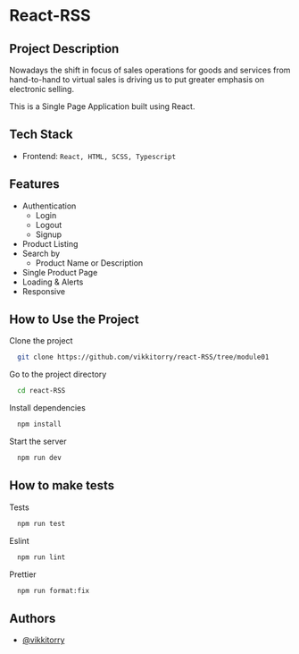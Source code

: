 # React-RSS

## Project Description

Nowadays the shift in focus of sales operations for goods and services from hand-to-hand to virtual sales is driving us to put greater emphasis on electronic selling.

This is a Single Page Application built using React.

## Tech Stack

- Frontend: `React, HTML, SCSS, Typescript`

## Features

- Authentication
  - Login
  - Logout
  - Signup
- Product Listing
- Search by
  - Product Name or Description
- Single Product Page
- Loading & Alerts
- Responsive

## How to Use the Project

Clone the project

```bash
  git clone https://github.com/vikkitorry/react-RSS/tree/module01
```

Go to the project directory

```bash
  cd react-RSS
```

Install dependencies

```bash
  npm install
```

Start the server

```bash
  npm run dev
```

## How to make tests

Tests

```bash
  npm run test
```

Eslint

```bash
  npm run lint
```

Prettier

```bash
  npm run format:fix
```

## Authors

- [@vikkitorry](https://github.com/vikkitorry)
